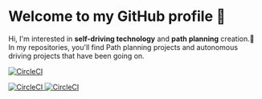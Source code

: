 # Welcome to my GitHub profile 👋

Hi, I'm interested in **self-driving technology** and **path planning** creation.🚗      
In my repositories, you'll find Path planning projects and autonomous driving projects that have been going on.

<a href="https://www.gachon.ac.kr/kor/index.do">![CircleCI](https://img.shields.io/badge/Univ.-GACHON-mediumaquamarine)

<a href="https://sites.google.com/view/takeout-gcu/%EC%9E%84%EC%9B%90%EC%A7%84/19%EA%B8%B0-%EC%A0%95%EB%B2%94%EA%B5%90?authuser=0">![CircleCI](https://img.shields.io/badge/Team.-TakeOut-yellow) ![CircleCI](https://img.shields.io/badge/Team.-GADIS-darkturquoise)

<!--
**j-bk/j-bk** is a ✨ _special_ ✨ repository because its `README.md` (this file) appears on your GitHub profile.

Here are some ideas to get you started:

- 🔭 I’m currently working on ...
- 🌱 I’m currently learning ...
- 👯 I’m looking to collaborate on ...
- 🤔 I’m looking for help with ...
- 💬 Ask me about ...
- 📫 How to reach me: ...
- 😄 Pronouns: ...
- ⚡ Fun fact: ...
-->
